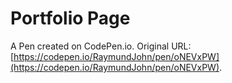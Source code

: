 # Portfolio Page

A Pen created on CodePen.io. Original URL: [https://codepen.io/RaymundJohn/pen/oNEVxPW](https://codepen.io/RaymundJohn/pen/oNEVxPW).
